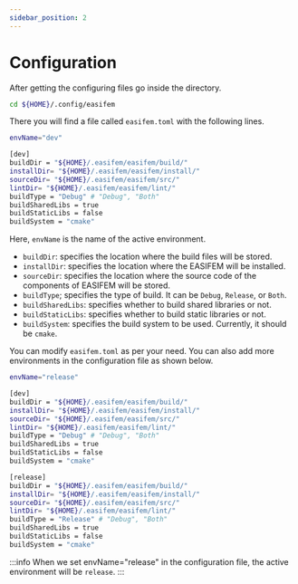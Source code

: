 ```yaml
---
sidebar_position: 2
--- 
```


# Configuration

After getting the configuring files go inside the directory.

```bash
cd ${HOME}/.config/easifem
```

There you will find a file  called `easifem.toml` with the following lines.

```bash
envName="dev"

[dev]
buildDir = "${HOME}/.easifem/easifem/build/"
installDir= "${HOME}/.easifem/easifem/install/"
sourceDir= "${HOME}/.easifem/easifem/src/"
lintDir= "${HOME}/.easifem/easifem/lint/"
buildType = "Debug" # "Debug", "Both"
buildSharedLibs = true
buildStaticLibs = false
buildSystem = "cmake"
```

Here, `envName` is the name of the active environment.

- `buildDir`: specifies the location where the build files will be stored.
- `installDir`: specifies the location where the EASIFEM will be installed.
- `sourceDir`: specifies the location where the source code of the components of EASIFEM will be stored.
- `buildType`; specifies the type of build. It can be `Debug`, `Release`, or `Both`.
- `buildSharedLibs`: specifies whether to build shared libraries or not.
- `buildStaticLibs`: specifies whether to build static libraries or not.
- `buildSystem`: specifies the build system to be used. Currently, it should be `cmake`.

You can modify `easifem.toml` as per your need. You can also add more environments in the configuration file as  shown below.

```bash
envName="release"

[dev]
buildDir = "${HOME}/.easifem/easifem/build/"
installDir= "${HOME}/.easifem/easifem/install/"
sourceDir= "${HOME}/.easifem/easifem/src/"
lintDir= "${HOME}/.easifem/easifem/lint/"
buildType = "Debug" # "Debug", "Both"
buildSharedLibs = true
buildStaticLibs = false
buildSystem = "cmake"

[release]
buildDir = "${HOME}/.easifem/easifem/build/"
installDir= "${HOME}/.easifem/easifem/install/"
sourceDir= "${HOME}/.easifem/easifem/src/"
lintDir= "${HOME}/.easifem/easifem/lint/"
buildType = "Release" # "Debug", "Both"
buildSharedLibs = true
buildStaticLibs = false
buildSystem = "cmake"
```

:::info 
When we set envName="release" in the configuration file, the active environment will be `release`.
:::

